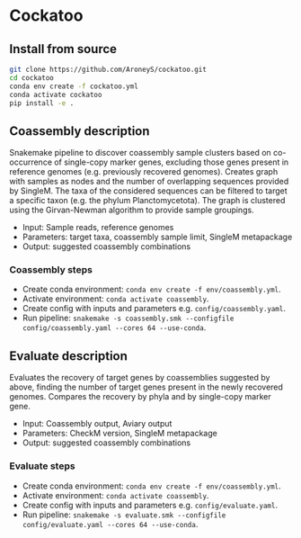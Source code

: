 # Cockatoo

## Install from source

```bash
git clone https://github.com/AroneyS/cockatoo.git
cd cockatoo
conda env create -f cockatoo.yml
conda activate cockatoo
pip install -e .
```

## Coassembly description

Snakemake pipeline to discover coassembly sample clusters based on co-occurrence of single-copy marker genes, excluding those genes present in reference genomes (e.g. previously recovered genomes).
Creates graph with samples as nodes and the number of overlapping sequences provided by SingleM.
The taxa of the considered sequences can be filtered to target a specific taxon (e.g. the phylum Planctomycetota).
The graph is clustered using the Girvan-Newman algorithm to provide sample groupings.

* Input: Sample reads, reference genomes
* Parameters: target taxa, coassembly sample limit, SingleM metapackage
* Output: suggested coassembly combinations

### Coassembly steps

* Create conda environment: `conda env create -f env/coassembly.yml`.
* Activate environment: `conda activate coassembly`.
* Create config with inputs and parameters e.g. `config/coassembly.yaml`.
* Run pipeline: `snakemake -s coassembly.smk --configfile config/coassembly.yaml --cores 64 --use-conda`.

## Evaluate description

Evaluates the recovery of target genes by coassemblies suggested by above, finding the number of target genes present in the newly recovered genomes.
Compares the recovery by phyla and by single-copy marker gene.

* Input: Coassembly output, Aviary output
* Parameters: CheckM version, SingleM metapackage
* Output: suggested coassembly combinations

### Evaluate steps

* Create conda environment: `conda env create -f env/coassembly.yml`.
* Activate environment: `conda activate coassembly`.
* Create config with inputs and parameters e.g. `config/evaluate.yaml`.
* Run pipeline: `snakemake -s evaluate.smk --configfile config/evaluate.yaml --cores 64 --use-conda`.
